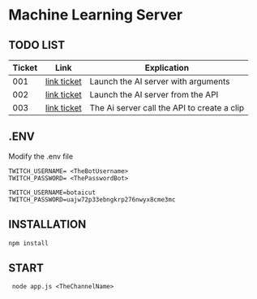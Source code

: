 # Machine Learning Server

## TODO LIST
| Ticket        | Link      | Explication |
| ------|-----|-----|
| 001  	| [link ticket](https://trello.com/c/N8rMkKL3)	| Launch the AI server with arguments 	|
| 002  	| [link ticket](https://trello.com/c/kVI9iBSK)	| Launch the AI server from the API 	|
| 003  	| [link ticket](https://trello.com/c/csaCErc9)	| The Ai server call the API to create a clip 	|

## .ENV
Modify the .env file
```
TWITCH_USERNAME= <TheBotUsername>
TWITCH_PASSWORD= <ThePasswordBot>
```
```
TWITCH_USERNAME=botaicut
TWITCH_PASSWORD=uajw72p33ebngkrp276nwyx8cme3mc
```

## INSTALLATION

```
npm install
```

## START

```
 node app.js <TheChannelName>
```
